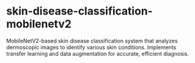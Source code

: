 # skin-disease-classification-mobilenetv2
MobileNetV2-based skin disease classification system that analyzes dermoscopic images to identify various skin conditions. Implements transfer learning and data augmentation for accurate, efficient diagnosis.
